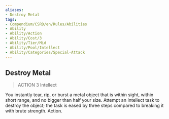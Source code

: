 ```yaml
---
aliases:
- Destroy Metal
tags:
- Compendium/CSRD/en/Rules/Abilities
- Ability
- Ability/Action
- Ability/Cost/3
- Ability/Tier/Mid
- Ability/Pool/Intellect
- Ability/Categories/Special-Attack
---
```


  
## Destroy Metal  
>ACTION 3  Intellect  
  
You instantly tear, rip, or burst a metal object that is within sight, within short range, and no bigger than half your size. Attempt an Intellect task to destroy the object; the task is eased by three steps compared to breaking it with brute strength. Action.
